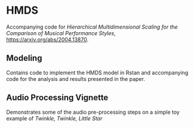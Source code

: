 # HMDS

Accompanying code for *Hierarchical Multidimensional Scaling for the Comparison of Musical Performance Styles*, https://arxiv.org/abs/2004.13870.  


## Modeling

Contains code to implement the HMDS model in Rstan and accompanying code for the analysis and results presented in the paper.

## Audio Processing Vignette

Demonstrates some of the audio pre-processing steps on a simple toy example of *Twinkle, Twinkle, Little Star*

